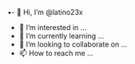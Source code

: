 •- 👋 Hi, I’m @latino23x
- 👀 I’m interested in ...
- 🌱 I’m currently learning ...
- 💞️ I’m looking to collaborate on ...
- 📫 How to reach me ...
<!---
latino23x/latino23x is a ✨ special ✨ repository because its `README.md` (this file) appears on your GitHub profile.
You can click the Preview link to take a look at your changes.
latino23x
